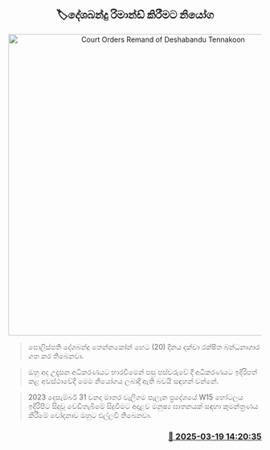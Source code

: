 <p align='center'><b><h2 align='center' title='Court Orders Remand of Deshabandu Tennakoon'>🏷දේශබන්දු රිමාන්ඩ් කිරීමට නියෝග</h2></b></p>
<p align='center'><img src='https://helakuru.sgp1.cdn.digitaloceanspaces.com/esana/images/lib/deshabandu-thennakoon-3983.jpg' width='600' alt='Court Orders Remand of Deshabandu Tennakoon'></p>

> පොලිස්පති දේශබන්දු තෙන්නකෝන් හෙට (20) දිනය දක්වා රක්ෂිත බන්ධනාගාර ගත කර තිබෙනවා.

> ඔහු අද උදෑසන අධිකරණයට භාරවීමෙන් පසු පස්වරුවේ දී අධිකරණයට ඉදිරිපත් කළ අවස්ථාවේදී මෙම නියෝගය ලබාදී ඇති බවයි සඳහන් වන්නේ.

> 2023 දෙසැම්බර් 31 වනදා මාතර වැලිගම පැලෑන ප්‍රදේශයේ W15 හෝටලය ඉදිරිපිට සිදුවූ වෙඩිතැබීමේ සිදුවීමට අදාළව මනුෂ්‍ය ඝාතනයක් සඳහා කුමන්ත්‍රණය කිරීමේ චෝදනාව ඔහුට එල්ලවී තිබෙනවා.



<h3 align='right'><a href='https://www.helakuru.lk/esana/p/108465/'>📅 2025-03-19 14:20:35</a></h3>
